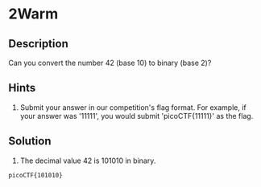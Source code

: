 # 2Warm
## Description
Can you convert the number 42 (base 10) to binary (base 2)?
## Hints
1. Submit your answer in our competition's flag format. For example, if your answer was '11111', you would submit 'picoCTF{11111}' as the flag.
## Solution
1. The decimal value 42 is 101010 in binary.
```
picoCTF{101010}
```
